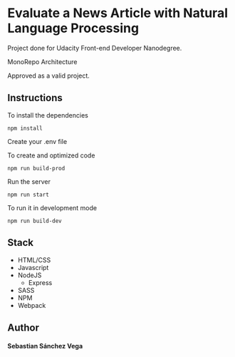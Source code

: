 # Evaluate a News Article with Natural Language Processing

Project done for Udacity Front-end Developer Nanodegree.

MonoRepo Architecture

Approved as a valid project.

## Instructions 

To install the dependencies
```
npm install
```

Create your .env file 

To create and optimized code
```
npm run build-prod
```

Run the server
```
npm run start
```

To run it in development mode
```
npm run build-dev
```

## Stack

- HTML/CSS
- Javascript
- NodeJS
  - Express
- SASS
- NPM
- Webpack

## Author 

#### Sebastian Sánchez Vega
